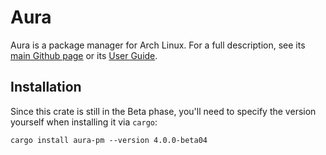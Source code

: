 # Aura

Aura is a package manager for Arch Linux. For a full description, see its [main
Github page](https://github.com/fosskers/aura) or its [User
Guide](https://fosskers.github.io/aura/).

## Installation

Since this crate is still in the Beta phase, you'll need to specify the version
yourself when installing it via `cargo`:

```
cargo install aura-pm --version 4.0.0-beta04
```
